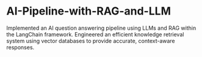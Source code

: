 # AI-Pipeline-with-RAG-and-LLM
Implemented an AI question answering pipeline using LLMs and RAG within the LangChain framework. Engineered an efficient knowledge retrieval system using vector databases to provide accurate, context-aware responses.
